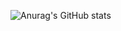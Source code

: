![Anurag's GitHub stats](https://github-readme-stats.vercel.app/api?username=semajcju&show_icons=true&theme=tokyonight)
